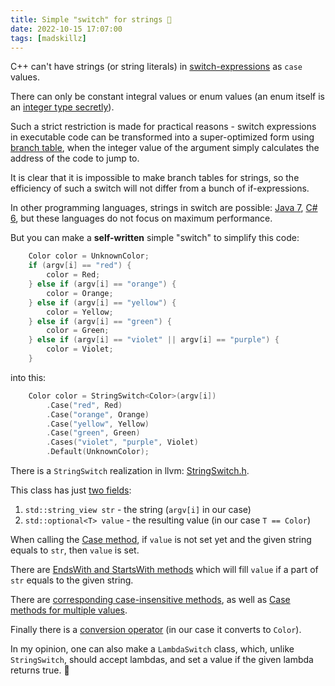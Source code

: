 ```yaml
---
title: Simple "switch" for strings 🎲
date: 2022-10-15 17:07:00
tags: [madskillz]
---
```


C++ can't have strings (or string literals) in [switch-expressions](https://en.cppreference.com/w/cpp/language/switch) as `case` values.

There can only be constant integral values or enum values
(an enum itself is an [integer type secretly](https://stackoverflow.com/questions/1122096/what-is-the-underlying-type-of-a-c-enum)).

Such a strict restriction is made for practical reasons -
switch expressions in executable code can be transformed into a super-optimized form using [branch table](https://en.wikipedia.org/wiki/Branch_table),
when the integer value of the argument simply calculates the address of the code to jump to.

It is clear that it is impossible to make branch tables for strings, so the efficiency of such a switch will not differ from a bunch of if-expressions.

In other programming languages, strings in switch are possible: [Java 7](https://docs.oracle.com/javase/7/docs/technotes/guides/language/strings-switch.html),
[C# 6](https://github.com/dotnet/csharpstandard/blob/standard-v6/standard/statements.md#1283-the-switch-statement), but these languages do not focus on maximum performance.

But you can make a **self-written** simple "switch" to simplify this code:
```c++
    Color color = UnknownColor;
    if (argv[i] == "red") {
        color = Red;
    } else if (argv[i] == "orange") {
        color = Orange;
    } else if (argv[i] == "yellow") {
        color = Yellow;
    } else if (argv[i] == "green") {
        color = Green;
    } else if (argv[i] == "violet" || argv[i] == "purple") {
        color = Violet;
    }
```
into this:
```c++
    Color color = StringSwitch<Color>(argv[i])
        .Case("red", Red)
        .Case("orange", Orange)
        .Case("yellow", Yellow)
        .Case("green", Green)
        .Cases("violet", "purple", Violet)
        .Default(UnknownColor);
```

There is a `StringSwitch` realization in llvm: [StringSwitch.h](https://github.com/llvm/llvm-project/blob/main/llvm/include/llvm/ADT/StringSwitch.h).

This class has just [two fields](https://github.com/llvm/llvm-project/blob/506e93687140a1be054a825ae08f512d3ebbdbf8/llvm/include/llvm/ADT/StringSwitch.h#L45-L50 ):
1. `std::string_view str` - the string (`argv[i]` in our case)
2. `std::optional<T> value` - the resulting value (in our case `T == Color`)

When calling the [Case method](https://github.com/llvm/llvm-project/blob/506e93687140a1be054a825ae08f512d3ebbdbf8/llvm/include/llvm/ADT/StringSwitch.h#L68-L74),
if `value` is not set yet and the given string equals to `str`, then `value` is set.

There are [EndsWith and StartsWith methods](https://github.com/llvm/llvm-project/blob/506e93687140a1be054a825ae08f512d3ebbdbf8/llvm/include/llvm/ADT/StringSwitch.h#L76-L88)
which will fill `value` if a part of `str` equals to the given string.

There are [corresponding case-insensitive methods](https://github.com/llvm/llvm-project/blob/506e93687140a1be054a825ae08f512d3ebbdbf8/llvm/include/llvm/ADT/StringSwitch.h#L141-L161),
as well as [Case methods for multiple values](https://github.com/llvm/llvm-project/blob/506e93687140a1be054a825ae08f512d3ebbdbf8/llvm/include/llvm/ADT/StringSwitch.h#L90-L139).

Finally there is a [conversion operator](https://github.com/llvm/llvm-project/blob/506e93687140a1be054a825ae08f512d3ebbdbf8/llvm/include/llvm/ADT/StringSwitch.h#L188-L191)
(in our case it converts to `Color`).

In my opinion, one can also make a `LambdaSwitch` class, which, unlike `StringSwitch`, should accept lambdas, and set a value if the given lambda returns true. 🙂
